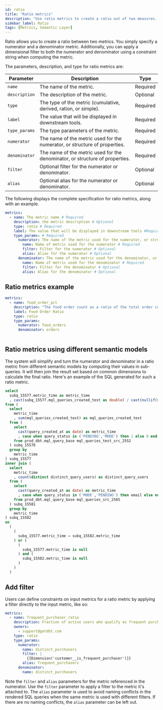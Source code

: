 ```yaml
---
id: ratio
title: "Ratio metrics"
description: "Use ratio metrics to create a ratio out of two measures. "
sidebar_label: Ratio
tags: [Metrics, Semantic Layer]
---
```


Ratio allows you to create a ratio between two metrics. You simply specify a numerator and a denominator metric. Additionally, you can apply a dimensional filter to both the numerator and denominator using a constraint string when computing the metric. 

 The parameters, description, and type for ratio metrics are: 

| Parameter | Description | Type |
| --------- | ----------- | ---- |
| `name` | The name of the metric. | Required |
| `description` | The description of the metric. | Optional |
| `type` | The type of the metric (cumulative, derived, ration, or simple). | Required |
| `label` | The value that will be displayed in downstream tools. | Required |
| `type_params` | The type parameters of the metric. | Required |
| `numerator` | The name of the metric used for the numerator, or structure of properties. | Required |
| `denominator` |  The name of the metric used for the denominator, or structure of properties. | Required  |
| `filter` | Optional filter for the numerator or denominator. | Optional |
| `alias` | Optional alias for the numerator or denominator. | Optional |

The following displays the complete specification for ratio metrics, along with an example.

```yaml
metrics:
  - name: The metric name # Required
    description: the metric description # Optional
    type: ratio # Required
    label: The value that will be displayed in downstream tools #Required
    type_params: # Required
      numerator: The name of the metric used for the numerator, or structure of properties # Required
        name: Name of metric used for the numerator # Required
        filter: Filter for the numerator # Optional
        alias: Alias for the numerator # Optional
      denominator: The name of the metric used for the denominator, or structure of properties # Required
        name: Name of metric used for the denominator # Required
        filter: Filter for the denominator # Optional
        alias: Alias for the denominator # Optional
```

## Ratio metrics example

```yaml
metrics:
  - name: food_order_pct
    description: "The food order count as a ratio of the total order count"
    label: Food Order Ratio
    type: ratio
    type_params: 
      numerator: food_orders
      denominator: orders
  
```
## Ratio metrics using different semantic models

The system will simplify and turn the numerator and denominator in a ratio metric from different semantic models by computing their values in sub-queries. It will then join the result set based on common dimensions to calculate the final ratio. Here's an example of the SQL generated for such a ratio metric.


```sql
select
  subq_15577.metric_time as metric_time
  , cast(subq_15577.mql_queries_created_test as double) / cast(nullif(subq_15582.distinct_query_users, 0) as double) as mql_queries_per_active_user
from (
  select
    metric_time
    , sum(mql_queries_created_test) as mql_queries_created_test
  from (
    select
      cast(query_created_at as date) as metric_time
      , case when query_status in ('PENDING','MODE') then 1 else 0 end as mql_queries_created_test
    from prod_dbt.mql_query_base mql_queries_test_src_2552 
  ) subq_15576
  group by
    metric_time
) subq_15577
inner join (
  select
    metric_time
    , count(distinct distinct_query_users) as distinct_query_users
  from (
    select
      cast(query_created_at as date) as metric_time
      , case when query_status in ('MODE','PENDING') then email else null end as distinct_query_users
    from prod_dbt.mql_query_base mql_queries_src_2585 
  ) subq_15581
  group by
    metric_time
) subq_15582
on
  (
    (
      subq_15577.metric_time = subq_15582.metric_time
    ) or (
      (
        subq_15577.metric_time is null
      ) and (
        subq_15582.metric_time is null
      )
    )
  )
```

## Add filter

Users can define constraints on input metrics for a ratio metric by applying a filter directly to the input metric, like so:

```yaml
metrics:
  - name: frequent_purchaser_ratio
    description: Fraction of active users who qualify as frequent purchasers
    owners:
      - support@getdbt.com
    type: ratio
    type_params:
      numerator:
        name: distinct_purchasers
        filter: |
          {{Dimension('customer__is_frequent_purchaser')}}
        alias: frequent_purchasers
      denominator:
        name: distinct_purchasers
```

Note the `filter` and `alias` parameters for the metric referenced in the numerator. Use the `filter` parameter to apply a filter to the metric it's attached to. The `alias` parameter is used to avoid naming conflicts in the rendered SQL queries when the same metric is used with different filters. If there are no naming conflicts, the `alias` parameter can be left out.
